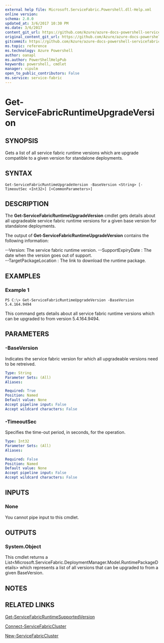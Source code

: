 ```yaml
---
external help file: Microsoft.ServiceFabric.Powershell.dll-Help.xml
online version: 
schema: 2.0.0
updated_at: 3/6/2017 10:30 PM
ms.date: 3/6/2017
content_git_url: https://github.com/Azure/azure-docs-powershell-servicefabric/blob/live/Service-Fabric-cmdlets/ServiceFabric/vlatest/Get-ServiceFabricRuntimeUpgradeVersion.md
original_content_git_url: https://github.com/Azure/azure-docs-powershell-servicefabric/blob/live/Service-Fabric-cmdlets/ServiceFabric/vlatest/Get-ServiceFabricRuntimeUpgradeVersion.md
gitcommit: https://github.com/Azure/azure-docs-powershell-servicefabric/blob/f316a90f932ebcb7312c516e5fc173dc4b1bc762/Service-Fabric-cmdlets/ServiceFabric/vlatest/Get-ServiceFabricRuntimeUpgradeVersion.md
ms.topic: reference
ms.technology: Azure Powershell
author: oanapl
ms.author: PowerShellHelpPub
keywords: powershell, cmdlet
manager: vipulm
open_to_public_contributors: False
ms.service: service-fabric
---
```


# Get-ServiceFabricRuntimeUpgradeVersion

## SYNOPSIS
Gets a list of all service fabric runtime versions which are upgrade compatible to a given version for standalone deployments.

## SYNTAX

```
Get-ServiceFabricRuntimeUpgradeVersion -BaseVersion <String> [-TimeoutSec <Int32>] [<CommonParameters>]
```

## DESCRIPTION
The **Get-ServiceFabricRuntimeUpgradeVersion** cmdlet gets details about all upgradeable service fabric runtime versions for a given base version for standalone deployments.

The output of **Get-ServiceFabricRuntimeUpgradeVersion** contains the following information:

--Version: The service fabric runtime version.
--SupportExpiryDate : The date when the version goes out of support.      
--TargetPackageLocation : The link to download the runtime package.

## EXAMPLES

### Example 1
```
PS C:\> Get-ServiceFabricRuntimeUpgradeVersion -BaseVersion 5.4.164.9494
```

This command gets details about all service fabric runtime versions which can be upgraded to from version 5.4.164.9494.

## PARAMETERS

### -BaseVersion
Indicates the service fabric version for which all upgradeable versions need to be retreived.

```yaml
Type: String
Parameter Sets: (All)
Aliases: 

Required: True
Position: Named
Default value: None
Accept pipeline input: False
Accept wildcard characters: False
```

### -TimeoutSec
Specifies the time-out period, in seconds, for the operation.

```yaml
Type: Int32
Parameter Sets: (All)
Aliases: 

Required: False
Position: Named
Default value: None
Accept pipeline input: False
Accept wildcard characters: False
```

## INPUTS

### None
You cannot pipe input to this cmdlet.

## OUTPUTS

### System.Object
This cmdlet returns a List<Microsoft.ServiceFabric.DeploymentManager.Model.RuntimePackageDetails> which represents a list of all versions that can be upgraded to from a given BaseVersion.

## NOTES

## RELATED LINKS

[Get-ServiceFabricRuntimeSupportedVersion](xref:ServiceFabric/vlatest/Get-ServiceFabricRuntimeSupportedVersion.md)

[Connect-ServiceFabricCluster](xref:ServiceFabric/vlatest/Connect-ServiceFabricCluster.md)

[New-ServiceFabricCluster](xref:ServiceFabric/vlatest/New-ServiceFabricCluster.md)

